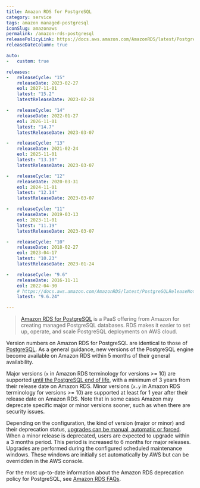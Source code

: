 ```yaml
---
title: Amazon RDS for PostgreSQL
category: service
tags: amazon managed-postgresql
iconSlug: amazonaws
permalink: /amazon-rds-postgresql
releasePolicyLink: https://docs.aws.amazon.com/AmazonRDS/latest/PostgreSQLReleaseNotes/postgresql-release-calendar.html
releaseDateColumn: true

auto:
-   custom: true

releases:
-   releaseCycle: "15"
    releaseDate: 2023-02-27
    eol: 2027-11-01
    latest: "15.2"
    latestReleaseDate: 2023-02-28

-   releaseCycle: "14"
    releaseDate: 2022-01-27
    eol: 2026-11-01
    latest: "14.7"
    latestReleaseDate: 2023-03-07

-   releaseCycle: "13"
    releaseDate: 2021-02-24
    eol: 2025-11-01
    latest: "13.10"
    latestReleaseDate: 2023-03-07

-   releaseCycle: "12"
    releaseDate: 2020-03-31
    eol: 2024-11-01
    latest: "12.14"
    latestReleaseDate: 2023-03-07

-   releaseCycle: "11"
    releaseDate: 2019-03-13
    eol: 2023-11-01
    latest: "11.19"
    latestReleaseDate: 2023-03-07

-   releaseCycle: "10"
    releaseDate: 2018-02-27
    eol: 2023-04-17
    latest: "10.23"
    latestReleaseDate: 2023-01-24

-   releaseCycle: "9.6"
    releaseDate: 2016-11-11
    eol: 2022-04-30
    # https://docs.aws.amazon.com/AmazonRDS/latest/PostgreSQLReleaseNotes/postgresql-versions.html#postgresql-versions-version96
    latest: "9.6.24"

---
```


> [Amazon RDS for PostgreSQL](https://aws.amazon.com/rds/postgresql) is a PaaS offering from Amazon
> for creating managed PostgreSQL databases. RDS makes it easier to set up, operate, and scale
> PostgreSQL deployments on AWS cloud.

Version numbers on Amazon RDS for PostgreSQL are identical to those of [PostgreSQL](/postgresql).
As a general guidance, new versions of the PostgreSQL engine become available on Amazon RDS within 5
months of their general availability.

Major versions (`x` in Amazon RDS terminology for versions >= 10) are supported
[until the PostgreSQL end of life](/postgresql), with a minimum of 3 years from their release date
on Amazon RDS. Minor versions (`x.y` in Amazon RDS terminology for versions >= 10) are supported at
least for 1 year after their release date on Amazon RDS. Note that in some cases Amazon may
deprecate specific major or minor versions sooner, such as when there are security issues.

Depending on the configuration, the kind of version (major or minor) and their deprecation status,
[upgrades can be manual, automatic or forced](https://aws.amazon.com/rds/faqs/#How_do_I_control_if_and_when_the_engine_version_of_my_DB_instance_is_upgraded_to_new_supported_versions.3F).
When a minor release is deprecated, users are expected to upgrade within a 3 months period. This
period is increased to 6 months for major releases. Upgrades are performed during the configured
scheduled maintenance windows. These windows are initially set automatically by AWS but can be
overridden in the AWS console.

For the most up-to-date information about the Amazon RDS deprecation policy for PostgreSQL, see
[Amazon RDS FAQs](http://aws.amazon.com/rds/faqs/).
